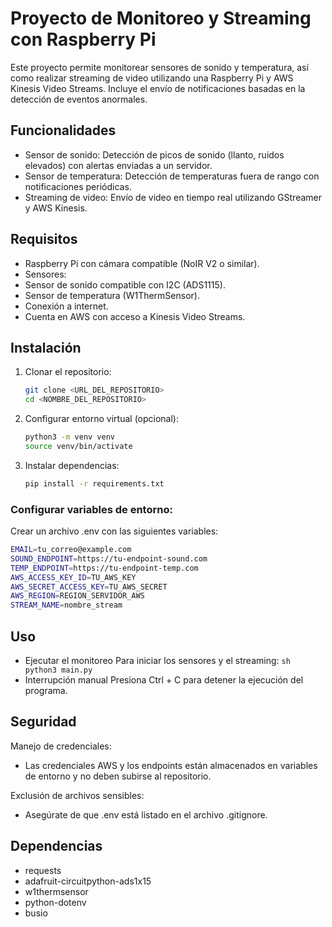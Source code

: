# Proyecto de Monitoreo y Streaming con Raspberry Pi

Este proyecto permite monitorear sensores de sonido y temperatura, así como realizar streaming de video utilizando una Raspberry Pi y AWS Kinesis Video Streams. Incluye el envío de notificaciones basadas en la detección de eventos anormales.

## Funcionalidades

- Sensor de sonido: Detección de picos de sonido (llanto, ruidos elevados) con alertas enviadas a un servidor.
- Sensor de temperatura: Detección de temperaturas fuera de rango con notificaciones periódicas.
- Streaming de video: Envío de video en tiempo real utilizando GStreamer y AWS Kinesis.

## Requisitos

- Raspberry Pi con cámara compatible (NoIR V2 o similar).
- Sensores:
- Sensor de sonido compatible con I2C (ADS1115).
- Sensor de temperatura (W1ThermSensor).
- Conexión a internet.
- Cuenta en AWS con acceso a Kinesis Video Streams.

## Instalación

1. Clonar el repositorio:
	```sh
	git clone <URL_DEL_REPOSITORIO>
	cd <NOMBRE_DEL_REPOSITORIO>
	```
2. Configurar entorno virtual (opcional):
	```sh
	python3 -m venv venv
	source venv/bin/activate
	```
3. Instalar dependencias:
	```sh
	pip install -r requirements.txt
	```
### Configurar variables de entorno:
Crear un archivo .env con las siguientes variables:
```sh
EMAIL=tu_correo@example.com
SOUND_ENDPOINT=https://tu-endpoint-sound.com
TEMP_ENDPOINT=https://tu-endpoint-temp.com
AWS_ACCESS_KEY_ID=TU_AWS_KEY
AWS_SECRET_ACCESS_KEY=TU_AWS_SECRET
AWS_REGION=REGION_SERVIDOR_AWS
STREAM_NAME=nombre_stream
```


## Uso

- Ejecutar el monitoreo
	Para iniciar los sensores y el streaming:
		```sh
		python3 main.py
		```
- Interrupción manual
	Presiona Ctrl + C para detener la ejecución del programa.

## Seguridad
Manejo de credenciales: 
- Las credenciales AWS y los endpoints están almacenados en variables de entorno y no deben subirse al repositorio.

Exclusión de archivos sensibles:
- Asegúrate de que .env está listado en el archivo .gitignore.

## Dependencias

- requests
- adafruit-circuitpython-ads1x15
- w1thermsensor
- python-dotenv
- busio

